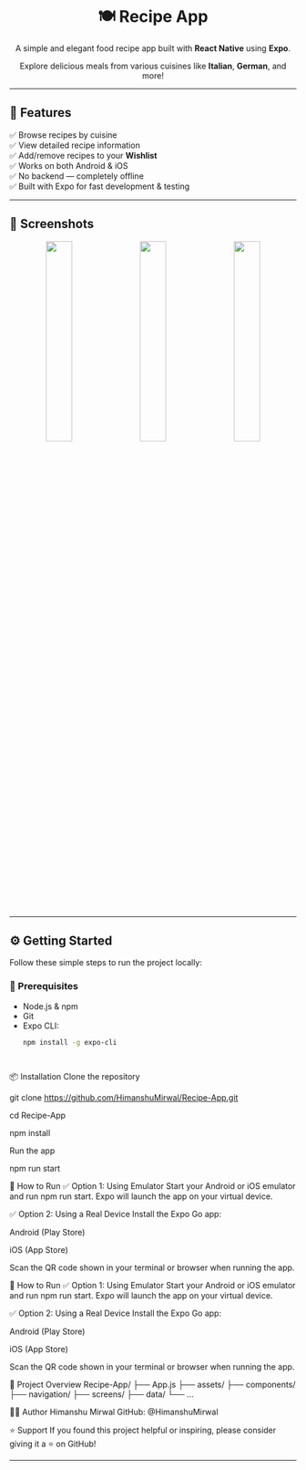 <h1 align="center">🍽️ Recipe App</h1>

<p align="center">
  A simple and elegant food recipe app built with <b>React Native</b> using <b>Expo</b>.
</p>

<p align="center">
  Explore delicious meals from various cuisines like <b>Italian</b>, <b>German</b>, and more!
</p>

---

## 🚀 Features

✅ Browse recipes by cuisine  
✅ View detailed recipe information  
✅ Add/remove recipes to your **Wishlist**  
✅ Works on both Android & iOS  
✅ No backend — completely offline  
✅ Built with Expo for fast development & testing

---

## 📸 Screenshots

<p align="center">
  <img src="https://github.com/user-attachments/assets/06c788c5-e5b1-44e2-aa91-18bc320c19f8" width="30%" style="margin-right:10px;" />
  <img src="https://github.com/user-attachments/assets/4f71c365-be88-497d-bffb-9e55177ce100" width="30%" style="margin-right:10px;" />
  <img src="https://github.com/user-attachments/assets/a9948a7e-031f-4fd5-bd15-38d58621dbfa" width="30%" />
</p>

---

## ⚙️ Getting Started

Follow these simple steps to run the project locally:

### 🧾 Prerequisites

- Node.js & npm
- Git
- Expo CLI:  
  ```bash
  npm install -g expo-cli



  
📦 Installation
Clone the repository


git clone https://github.com/HimanshuMirwal/Recipe-App.git


cd Recipe-App

npm install

Run the app
   
npm run start

📲 How to Run
✅ Option 1: Using Emulator
Start your Android or iOS emulator and run npm run start. Expo will launch the app on your virtual device.

✅ Option 2: Using a Real Device
Install the Expo Go app:

Android (Play Store)

iOS (App Store)

Scan the QR code shown in your terminal or browser when running the app.



📲 How to Run
✅ Option 1: Using Emulator
Start your Android or iOS emulator and run npm run start. Expo will launch the app on your virtual device.

✅ Option 2: Using a Real Device
Install the Expo Go app:

Android (Play Store)

iOS (App Store)

Scan the QR code shown in your terminal or browser when running the app.

🧠 Project Overview
Recipe-App/
├── App.js
├── assets/
├── components/
├── navigation/
├── screens/
├── data/
└── ...

🧑‍💻 Author
Himanshu Mirwal
GitHub: @HimanshuMirwal

⭐️ Support
If you found this project helpful or inspiring, please consider giving it a ⭐️ on GitHub!

---




